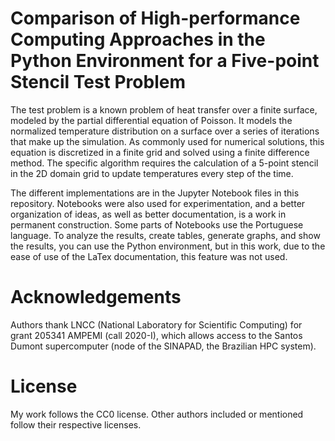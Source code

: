 # Comparison of High-performance Computing Approaches in the Python Environment for a Five-point Stencil Test Problem

The test problem is a known problem of heat transfer over a finite surface, modeled by the partial differential equation of Poisson. It models the normalized temperature distribution on a surface over a series of iterations that make up the simulation. As commonly used for numerical solutions, this equation is discretized in a finite grid and solved using a finite difference method. The specific algorithm requires the calculation of a 5-point stencil in the 2D domain grid to update temperatures every step of the time.

The different implementations are in the Jupyter Notebook files in this repository. Notebooks were also used for experimentation, and a better organization of ideas, as well as better documentation, is a work in permanent construction. Some parts of Notebooks use the Portuguese language. To analyze the results, create tables, generate graphs, and show the results, you can use the Python environment, but in this work, due to the ease of use of the LaTex documentation, this feature was not used.


# Acknowledgements

Authors thank LNCC (National Laboratory for Scientific Computing) for grant 205341 AMPEMI (call 2020-I), which allows access to the Santos Dumont supercomputer (node of the SINAPAD, the Brazilian HPC system).


# License

My work follows the CC0 license. Other authors included or mentioned follow their respective licenses.